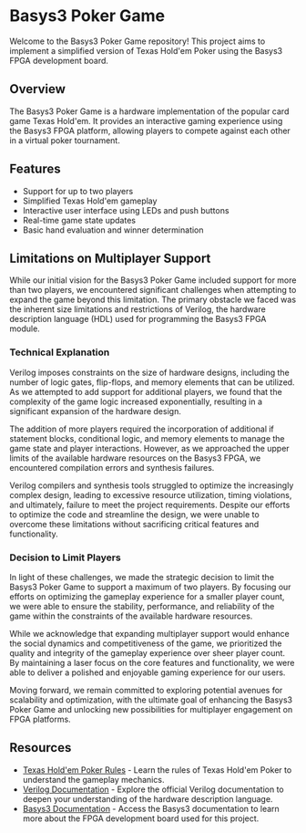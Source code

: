 # Basys3 Poker Game

Welcome to the Basys3 Poker Game repository! This project aims to implement a simplified version of Texas Hold'em Poker using the Basys3 FPGA development board.

## Overview

The Basys3 Poker Game is a hardware implementation of the popular card game Texas Hold'em. It provides an interactive gaming experience using the Basys3 FPGA platform, allowing players to compete against each other in a virtual poker tournament.

## Features

- Support for up to two players
- Simplified Texas Hold'em gameplay
- Interactive user interface using LEDs and push buttons
- Real-time game state updates
- Basic hand evaluation and winner determination

## Limitations on Multiplayer Support

While our initial vision for the Basys3 Poker Game included support for more than two players, we encountered significant challenges when attempting to expand the game beyond this limitation. The primary obstacle we faced was the inherent size limitations and restrictions of Verilog, the hardware description language (HDL) used for programming the Basys3 FPGA module.

### Technical Explanation

Verilog imposes constraints on the size of hardware designs, including the number of logic gates, flip-flops, and memory elements that can be utilized. As we attempted to add support for additional players, we found that the complexity of the game logic increased exponentially, resulting in a significant expansion of the hardware design.

The addition of more players required the incorporation of additional if statement blocks, conditional logic, and memory elements to manage the game state and player interactions. However, as we approached the upper limits of the available hardware resources on the Basys3 FPGA, we encountered compilation errors and synthesis failures.

Verilog compilers and synthesis tools struggled to optimize the increasingly complex design, leading to excessive resource utilization, timing violations, and ultimately, failure to meet the project requirements. Despite our efforts to optimize the code and streamline the design, we were unable to overcome these limitations without sacrificing critical features and functionality.

### Decision to Limit Players

In light of these challenges, we made the strategic decision to limit the Basys3 Poker Game to support a maximum of two players. By focusing our efforts on optimizing the gameplay experience for a smaller player count, we were able to ensure the stability, performance, and reliability of the game within the constraints of the available hardware resources.

While we acknowledge that expanding multiplayer support would enhance the social dynamics and competitiveness of the game, we prioritized the quality and integrity of the gameplay experience over sheer player count. By maintaining a laser focus on the core features and functionality, we were able to deliver a polished and enjoyable gaming experience for our users.

Moving forward, we remain committed to exploring potential avenues for scalability and optimization, with the ultimate goal of enhancing the Basys3 Poker Game and unlocking new possibilities for multiplayer engagement on FPGA platforms.

## Resources

- [Texas Hold'em Poker Rules](https://www.pokerlistings.com/poker-rules-texas-holdem) - Learn the rules of Texas Hold'em Poker to understand the gameplay mechanics.
- [Verilog Documentation](https://verilog.com/) - Explore the official Verilog documentation to deepen your understanding of the hardware description language.
- [Basys3 Documentation](https://reference.digilentinc.com/reference/programmable-logic/basys-3/start) - Access the Basys3 documentation to learn more about the FPGA development board used for this project.
